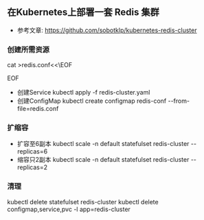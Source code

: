 ## 在Kubernetes上部署一套 Redis 集群

- 参考文章: https://github.com/sobotklp/kubernetes-redis-cluster

### 创建所需资源

cat >redis.conf<<\EOF

EOF

- 创建Service
kubectl apply -f redis-cluster.yaml
- 创建ConfigMap
kubectl create configmap redis-conf --from-file=redis.conf


### 扩缩容

- 扩容至6副本
kubectl scale -n default statefulset redis-cluster --replicas=6
- 缩容只2副本
kubectl scale -n default statefulset redis-cluster --replicas=2


### 清理
kubectl delete statefulset redis-cluster
kubectl delete configmap,service,pvc -l app=redis-cluster